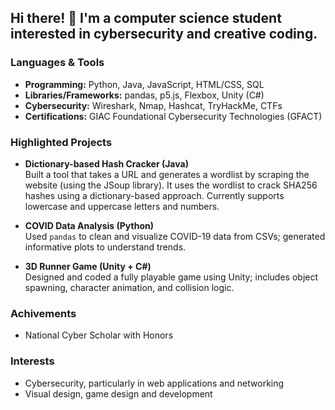 ## Hi there! 👋 I'm a computer science student interested in cybersecurity and creative coding. 

<!--
**Ya0Q/Ya0Q** is a ✨ _special_ ✨ repository because its `README.md` (this file) appears on your GitHub profile.

Here are some ideas to get you started:

- 🔭 I’m currently working on ...
- 🌱 I’m currently learning ...
- 👯 I’m looking to collaborate on ...
- 🤔 I’m looking for help with ...
- 💬 Ask me about ...
- 📫 How to reach me: ...
- 😄 Pronouns: ...
- ⚡ Fun fact: ...
-->

### Languages & Tools
- **Programming:** Python, Java, JavaScript, HTML/CSS, SQL
- **Libraries/Frameworks:** pandas, p5.js, Flexbox, Unity (C#)
- **Cybersecurity:** Wireshark, Nmap, Hashcat, TryHackMe, CTFs
- **Certifications:** GIAC Foundational Cybersecurity Technologies (GFACT)

### Highlighted Projects

- **Dictionary-based Hash Cracker (Java)**  
  Built a tool that takes a URL and generates a wordlist by scraping the website (using the JSoup library). It uses the wordlist to crack SHA256 hashes using a dictionary-based approach. Currently supports lowercase and uppercase letters and numbers. 

- **COVID Data Analysis (Python)**  
  Used `pandas` to clean and visualize COVID-19 data from CSVs; generated informative plots to understand trends.

- **3D Runner Game (Unity + C#)**  
  Designed and coded a fully playable game using Unity; includes object spawning, character animation, and collision logic.

### Achivements
- National Cyber Scholar with Honors

### Interests
- Cybersecurity, particularly in web applications and networking
- Visual design, game design and development
